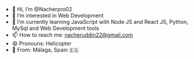 - 👋 Hi, I’m @Nacherpro02
- 👀 I’m interested in Web Development
- 🌱 I’m currently learning JavaScript with Node JS and React JS, Python, MySql and Web Development tools
- 📫 How to reach me: nacheruddin22@gmail.com
- 😄 Pronouns: Helicopter
- 📍 From: Málaga, Spain 🇪🇸
<!---
Nacherpro02/Nacherpro02 is a ✨ special ✨ repository because its `README.md` (this file) appears on your GitHub profile.
You can click the Preview link to take a look at your changes.
--->
